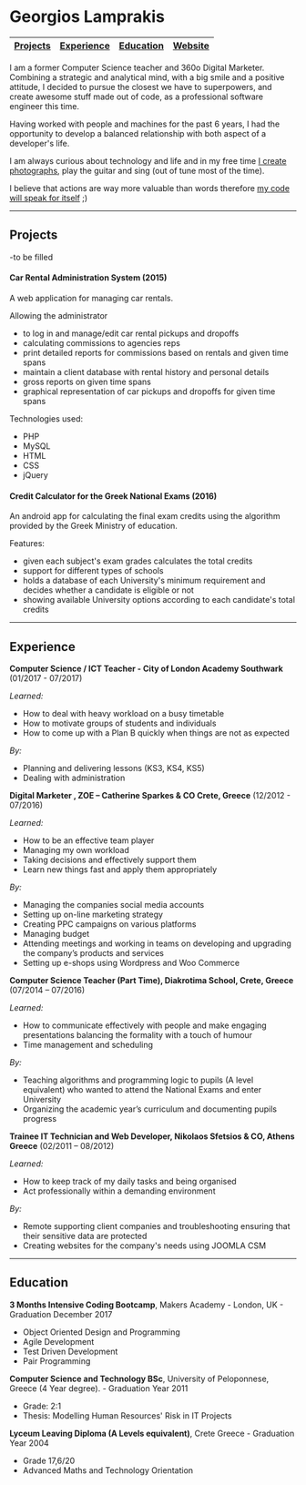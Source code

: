 # Georgios Lamprakis

| [Projects](#projects) | [Experience](#experience) | [Education](#education) | [Website](http://www.glab.gr) |
| ------- | ------- | ------- | ------- |



I am a former Computer Science teacher and 360o Digital Marketer. Combining a strategic and analytical mind, with a big smile and a positive attitude, I decided to pursue the closest we have to superpowers, and create awesome stuff made out of code, as a professional software engineer this time. 

Having worked with people and machines for the past 6 years, I had the opportunity to develop a balanced relationship with both aspect of a developer's life. 

I am always curious about technology and life and in my free time [I create photographs](https://flickr.com/users/mormolis), play the guitar and sing (out of tune most of the time).

I believe that actions are way more valuable than words therefore [my code will speak for itself](https://github.com/mormolis) ;)   

***

## Projects

-to be filled 

#### Car Rental Administration System (2015)

A web application for managing car rentals. 

Allowing the administrator 
 - to log in and manage/edit car rental pickups and dropoffs 
 - calculating commissions to agencies reps
 - print detailed reports for commissions based on rentals and given time spans
 - maintain a client database with rental history and personal details
 - gross reports on given time spans
 - graphical representation of car pickups and dropoffs for given time spans 


Technologies used:

 - PHP
 - MySQL
 - HTML
 - CSS
 - jQuery



#### Credit Calculator for the Greek National Exams (2016)

 An android app for calculating the final exam credits using the algorithm provided by the Greek Ministry of education.

Features:
 - given each subject's exam grades calculates the total credits 
 - support for different types of schools 
 - holds a database of each University's minimum requirement and decides whether a candidate is eligible or not
 - showing available University options according to each candidate's total credits 

***
## Experience


**Computer Science / ICT Teacher - City of London Academy Southwark** (01/2017 - 07/2017)

*Learned:*

 - How to deal with heavy workload on a busy timetable
 - How to motivate groups of students and individuals
 - How to come up with a Plan B quickly when things are not as expected

*By:*

 - Planning and delivering lessons (KS3, KS4, KS5)
 - Dealing with administration




**Digital Marketer , ZOE – Catherine Sparkes & CO Crete, Greece** (12/2012 - 07/2016)


*Learned:*

 - How to be an effective team player 
 - Managing my own workload
 - Taking decisions and effectively support them
 - Learn new things fast and apply them appropriately


*By:*

 - Managing the companies social media accounts
 - Setting up on-line marketing strategy
 - Creating PPC campaigns on various platforms
 - Managing budget 
 - Attending meetings and working in teams on developing and
upgrading the company’s products and services
 - Setting up e-shops using Wordpress and Woo Commerce


**Computer Science Teacher (Part Time), Diakrotima School, Crete, Greece** (07/2014 – 07/2016)

*Learned:*

 - How to communicate effectively with people and make engaging
presentations balancing the formality with a touch of humour
 - Time management and scheduling

*By:*

 - Teaching algorithms and programming logic to pupils (A level equivalent) who
wanted to attend the National Exams and enter University
 - Organizing the academic year’s curriculum and documenting pupils progress



 
**Trainee IT Technician and Web Developer, Nikolaos Sfetsios & CO, Athens
Greece** (02/2011 – 08/2012)

*Learned:*

 - How to keep track of my daily tasks and being organised
 - Act professionally within a demanding environment

*By:*

 - Remote supporting client companies and troubleshooting ensuring that their
sensitive data are protected
 - Creating websites for the company's needs using JOOMLA CSM

***

## Education
**3 Months Intensive Coding Bootcamp**, Makers Academy - London, UK - Graduation December 2017
 - Object Oriented Design and Programming 
 - Agile Development
 - Test Driven Development
 - Pair Programming 

**Computer Science and Technology BSc**, University of Peloponnese, Greece
(4 Year degree).  - Graduation Year 2011

 - Grade: 2:1
 - Thesis: Modelling Human Resources' Risk in IT Projects  

**Lyceum Leaving Diploma  (A Levels equivalent)**,   Crete Greece - Graduation Year 2004

 - Grade 17,6/20
 -  Advanced Maths and Technology Orientation




